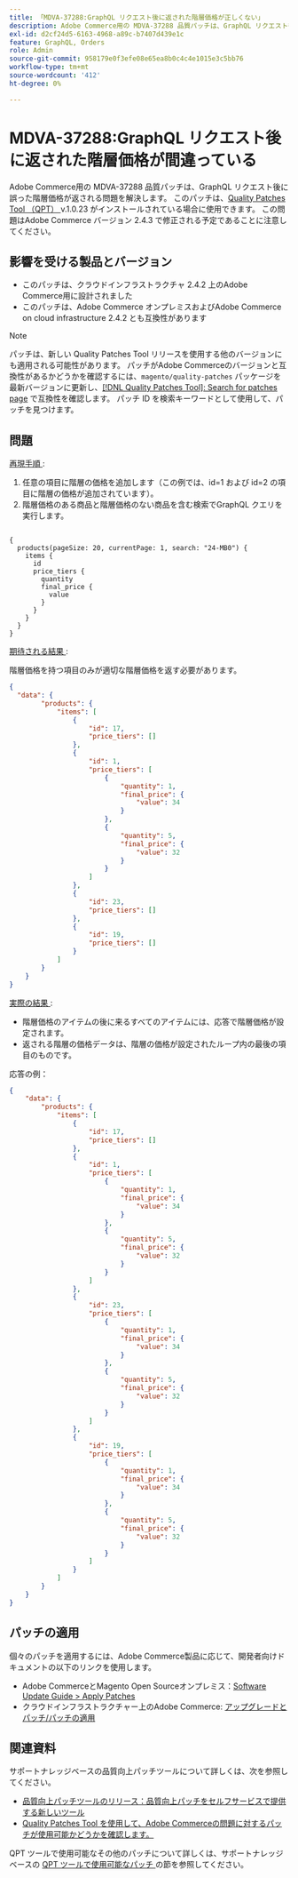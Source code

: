 ```yaml
---
title: 「MDVA-37288:GraphQL リクエスト後に返された階層価格が正しくない」
description: Adobe Commerce用の MDVA-37288 品質パッチは、GraphQL リクエスト後に誤った階層価格が返される問題を解決します。 このパッチは、[Quality Patches Tool （QPT） ] （https://devdocs.magento.com/guides/v2.4/comp-mgr/patching.html#mqp） v.1.0.23 がインストールされている場合に利用できます。 この問題はAdobe Commerce バージョン 2.4.3 で修正される予定であることに注意してください。
exl-id: d2cf24d5-6163-4968-a89c-b7407d439e1c
feature: GraphQL, Orders
role: Admin
source-git-commit: 958179e0f3efe08e65ea8b0c4c4e1015e3c5bb76
workflow-type: tm+mt
source-wordcount: '412'
ht-degree: 0%

---
```


# MDVA-37288:GraphQL リクエスト後に返された階層価格が間違っている

Adobe Commerce用の MDVA-37288 品質パッチは、GraphQL リクエスト後に誤った階層価格が返される問題を解決します。 このパッチは、[Quality Patches Tool （QPT） ](https://devdocs.magento.com/guides/v2.4/comp-mgr/patching.html#mqp) v.1.0.23 がインストールされている場合に使用できます。 この問題はAdobe Commerce バージョン 2.4.3 で修正される予定であることに注意してください。

## 影響を受ける製品とバージョン

* このパッチは、クラウドインフラストラクチャ 2.4.2 上のAdobe Commerce用に設計されました
* このパッチは、Adobe Commerce オンプレミスおよびAdobe Commerce on cloud infrastructure 2.4.2 とも互換性があります

>[!NOTE]
>
>パッチは、新しい Quality Patches Tool リリースを使用する他のバージョンにも適用される可能性があります。 パッチがAdobe Commerceのバージョンと互換性があるかどうかを確認するには、`magento/quality-patches` パッケージを最新バージョンに更新し、[[!DNL Quality Patches Tool]: Search for patches page](https://devdocs.magento.com/quality-patches/tool.html#patch-grid) で互換性を確認します。 パッチ ID を検索キーワードとして使用して、パッチを見つけます。

## 問題

<u> 再現手順 </u>:

1. 任意の項目に階層の価格を追加します（この例では、id=1 および id=2 の項目に階層の価格が追加されています）。
1. 階層価格のある商品と階層価格のない商品を含む検索でGraphQL クエリを実行します。

<pre><code class="language-graphql">
{
  products(pageSize: 20, currentPage: 1, search: "24-MB0") {
    items {
      id
      price_tiers {
        quantity
        final_price {
          value
        }
      }
    }
  }
}
</code></pre>

<u> 期待される結果 </u>:

階層価格を持つ項目のみが適切な階層価格を返す必要があります。

```json
{
  "data": {
        "products": {
            "items": [
                {
                    "id": 17,
                    "price_tiers": []
                },
                {
                    "id": 1,
                    "price_tiers": [
                        {
                            "quantity": 1,
                            "final_price": {
                                "value": 34
                            }
                        },
                        {
                            "quantity": 5,
                            "final_price": {
                                "value": 32
                            }
                        }
                    ]
                },
                {
                    "id": 23,
                    "price_tiers": []
                },
                {
                    "id": 19,
                    "price_tiers": []
                }
            ]
        }
    }
}
```

<u> 実際の結果 </u>:

* 階層価格のアイテムの後に来るすべてのアイテムには、応答で階層価格が設定されます。
* 返される階層の価格データは、階層の価格が設定されたループ内の最後の項目のものです。

応答の例：

```json
{
    "data": {
        "products": {
            "items": [
                {
                    "id": 17,
                    "price_tiers": []
                },
                {
                    "id": 1,
                    "price_tiers": [
                        {
                            "quantity": 1,
                            "final_price": {
                                "value": 34
                            }
                        },
                        {
                            "quantity": 5,
                            "final_price": {
                                "value": 32
                            }
                        }
                    ]
                },
                {
                    "id": 23,
                    "price_tiers": [
                        {
                            "quantity": 1,
                            "final_price": {
                                "value": 34
                            }
                        },
                        {
                            "quantity": 5,
                            "final_price": {
                                "value": 32
                            }
                        }
                    ]
                },
                {
                    "id": 19,
                    "price_tiers": [
                        {
                            "quantity": 1,
                            "final_price": {
                                "value": 34
                            }
                        },
                        {
                            "quantity": 5,
                            "final_price": {
                                "value": 32
                            }
                        }
                    ]
                }
            ]
        }
    }
}
```


## パッチの適用

個々のパッチを適用するには、Adobe Commerce製品に応じて、開発者向けドキュメントの以下のリンクを使用します。

* Adobe CommerceとMagento Open Sourceオンプレミス：[Software Update Guide > Apply Patches](https://devdocs.magento.com/guides/v2.4/comp-mgr/patching/mqp.html)
* クラウドインフラストラクチャー上のAdobe Commerce: [ アップグレードとパッチ/パッチの適用 ](https://devdocs.magento.com/cloud/project/project-patch.html)

## 関連資料

サポートナレッジベースの品質向上パッチツールについて詳しくは、次を参照してください。

* [品質向上パッチツールのリリース：品質向上パッチをセルフサービスで提供する新しいツール](/help/announcements/adobe-commerce-announcements/magento-quality-patches-released-new-tool-to-self-serve-quality-patches.md)
* [Quality Patches Tool を使用して、Adobe Commerceの問題に対するパッチが使用可能かどうかを確認します。](/help/support-tools/patches-available-in-qpt-tool/check-patch-for-magento-issue-with-magento-quality-patches.md)

QPT ツールで使用可能なその他のパッチについて詳しくは、サポートナレッジベースの [QPT ツールで使用可能なパッチ ](https://support.magento.com/hc/en-us/sections/360010506631-Patches-available-in-QPT-tool-) の節を参照してください。
